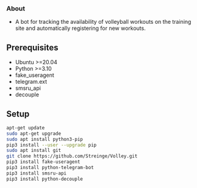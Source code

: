 ### About

* A bot for tracking the availability of volleyball workouts on the training site and automatically registering for new workouts.

## Prerequisites

* Ubuntu >=20.04
* Python >=3.10
* fake_useragent
* telegram.ext
* smsru_api
* decouple

## Setup

```bash
apt-get update
sudo apt-get upgrade
sudo apt install python3-pip
pip3 install --user --upgrade pip
sudo apt install git
git clone https://github.com/Streinge/Volley.git
pip3 install fake-useragent
pip3 install python-telegram-bot
pip3 install smsru-api
pip3 install python-decouple
```
